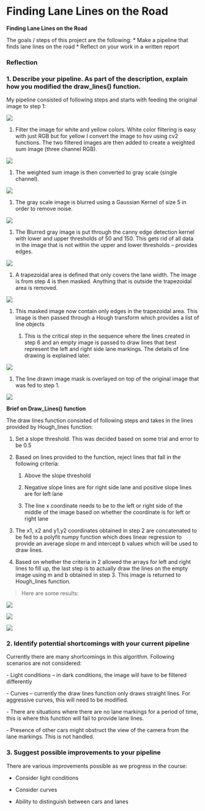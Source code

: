 Finding Lane Lines on the Road
==============================

**Finding Lane Lines on the Road**

The goals / steps of this project are the following: \* Make a pipeline that
finds lane lines on the road \* Reflect on your work in a written report

### Reflection

### 1. Describe your pipeline. As part of the description, explain how you modified the draw_lines() function.

My pipeline consisted of following steps and starts with feeding the original
image to step 1:

![](media/3ee4f29a0fc7f446e56892c78ee3f144.png)

1.  Filter the image for white and yellow colors. White color filtering is easy
    with just RGB but for yellow I convert the image to hsv using cv2 functions.
    The two filtered images are then added to create a weighted sum image (three
    channel RGB).

![](media/59d260925babc48a74a96f21c07db671.png)

1.  The weighted sum image is then converted to gray scale (single channel).

![](media/609feaaaef580cb3a359ab2b56bc7551.png)

1.  The gray scale image is blurred using a Gaussian Kernel of size 5 in order
    to remove noise.

![](media/cfb4adcb11e9ebef8b3996e32a6db5ce.png)

1.  The Blurred gray image is put through the canny edge detection kernel with
    lower and upper thresholds of 50 and 150. This gets rid of all data in the
    image that is not within the upper and lower thresholds – provides edges.

![](media/36c58d9e0c1ab3b56cf7fe9d7c3aa302.png)

1.  A trapezoidal area is defined that only covers the lane width. The image is
    from step 4 is then masked. Anything that is outside the trapezoidal area is
    removed.

![](media/eb9f4ec76698c1ab46da41197e02317f.png)

1.  This masked image now contain only edges in the trapezoidal area. This image
    is then passed through a Hough transform which provides a list of line
    objects

    1.  This is the critical step in the sequence where the lines created in
        step 6 and an empty image is passed to draw lines that best represent
        the left and right side lane markings. The details of line drawing is
        explained later.

![](media/cd1f08bb081dda8ae2fde15b66788ed4.png)

1.  The line drawn image mask is overlayed on top of the original image that was
    fed to step 1.

![](media/3a262ac0e29b0628837433e299319ea7.png)

**Brief on Draw_Lines() function**

The draw lines function consisted of following steps and takes in the lines
provided by Hough_lines function:

1.  Set a slope threshold. This was decided based on some trial and error to be
    0.5

2.  Based on lines provided to the function, reject lines that fall in the
    following criteria:

    1.  Above the slope threshold

    2.  Negative slope lines are for right side lane and positive slope lines
        are for left lane

    3.  The line x coordinate needs to be to the left or right side of the
        middle of the image based on whether the coordinate is for left or right
        lane

3.  The x1, x2 and y1,y2 coordinates obtained in step 2 are concatenated to be
    fed to a polyfit numpy function which does linear regression to provide an
    average slope m and intercept b values which will be used to draw lines.

4.  Based on whether the criteria in 2 allowed the arrays for left and right
    lines to fill up, the last step is to actually draw the lines on the empty
    image using m and b obtained in step 3. This image is returned to
    Hough_lines function.

>   Here are some results:

![](media/14de32799d71b9c5c9f9b7334642c54e.png)

![](media/9a6b70c8bb0360f98841aee47effd17f.png)

![](media/a0381f21c833a32de5fe1040702b6111.png)

### 2. Identify potential shortcomings with your current pipeline

Currently there are many shortcomings in this algorithm. Following scenarios are
not considered:

\- Light conditions – in dark conditions, the image will have to be filtered
differently

\- Curves – currently the draw lines function only draws straight lines. For
aggressive curves, this will need to be modified.

\- There are situations where there are no lane markings for a period of time,
this is where this function will fail to provide lane lines.

\- Presence of other cars might obstruct the view of the camera from the lane
markings. This is not handled.

### 3. Suggest possible improvements to your pipeline

There are various improvements possible as we progress in the course:

-   Consider light conditions

-   Consider curves

-   Ability to distinguish between cars and lanes
